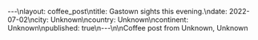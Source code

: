 ---\nlayout: coffee_post\ntitle: Gastown sights this evening.\ndate: 2022-07-02\ncity: Unknown\ncountry: Unknown\ncontinent: Unknown\npublished: true\n---\n\nCoffee post from Unknown, Unknown